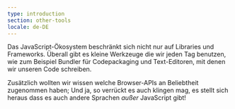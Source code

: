 ```yaml
---
type: introduction
section: other-tools
locale: de-DE
---
```

 Das JavaScript-Ökosystem beschränkt sich nicht nur auf Libraries und Frameworks. Überall gibt es kleine Werkzeuge die wir jeden Tag benutzen, wie zum Beispiel Bundler für Codepackaging und Text-Editoren, mit denen wir unseren Code schreiben.

Zusätzlich wollten wir wissen welche Browser-APIs an Beliebtheit zugenommen haben; Und ja, so verrückt es auch klingen mag, es stellt sich heraus dass es auch andere Sprachen *außer* JavaScript gibt!